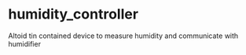 # humidity_controller
Altoid tin contained device to measure humidity and communicate with humidifier
